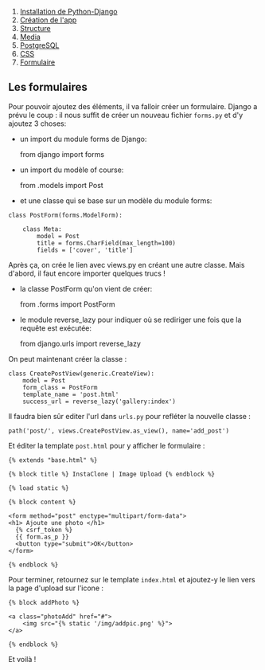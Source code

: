 1. [Installation de Python-Django](./README.md)
2. [Création de l'app](creationappli.md)
3. [Structure](structure.md)
4. [Media](media.md)
5. [PostgreSQL](postgresql.md)
6. [CSS](css.md)
7. [Formulaire](formulaire.md)
   
 
## Les formulaires

Pour pouvoir ajoutez des éléments, il va falloir créer un formulaire. Django a prévu le coup : il nous suffit de créer un nouveau fichier `forms.py` et d'y ajoutez 3 choses:

- un import du module forms de Django:

    from django import forms

- un import du modèle of course:

    from .models import Post

- et une classe qui se base sur un modèle du module forms:

```
class PostForm(forms.ModelForm):

    class Meta:
        model = Post
        title = forms.CharField(max_length=100)
        fields = ['cover', 'title']
```

Après ça, on crée le lien avec views.py en créant une autre classe. Mais d'abord, il faut encore importer quelques trucs !

- la classe PostForm qu'on vient de créer:

    from .forms import PostForm 

- le module reverse_lazy pour indiquer où se rediriger une fois que la requête est exécutée:

    from django.urls import reverse_lazy 

On peut maintenant créer la classe :

```
class CreatePostView(generic.CreateView): 
    model = Post
    form_class = PostForm
    template_name = 'post.html'
    success_url = reverse_lazy('gallery:index')
```

Il faudra bien sûr editer l'url dans `urls.py` pour refléter la nouvelle classe :

    path('post/', views.CreatePostView.as_view(), name='add_post')

Et éditer la template `post.html` pour y afficher le formulaire :

```
{% extends "base.html" %}

{% block title %} InstaClone | Image Upload {% endblock %}

{% load static %}

{% block content %}

<form method="post" enctype="multipart/form-data">
<h1> Ajoute une photo </h1>
  {% csrf_token %}
  {{ form.as_p }}
  <button type="submit">OK</button>
</form>

{% endblock %}

```

Pour terminer, retournez sur le template `index.html` et ajoutez-y le lien vers la page d'upload sur l'icone :

```
{% block addPhoto %}

<a class="photoAdd" href="#">
    <img src="{% static '/img/addpic.png' %}">
</a>

{% endblock %}
```

Et voilà ! 

